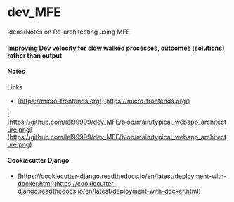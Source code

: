 # dev_MFE
Ideas/Notes on Re-architecting using MFE


#### Improving Dev velocity for slow walked processes, outcomes (solutions) rather than output 

#### Notes
Links <br/>
- [https://micro-frontends.org/](https://micro-frontends.org/) <br/>

![https://github.com/lel99999/dev_MFE/blob/main/typical_webapp_architecture.png](https://github.com/lel99999/dev_MFE/blob/main/typical_webapp_architecture.png) <br/>

#### Cookiecutter Django
- [https://cookiecutter-django.readthedocs.io/en/latest/deployment-with-docker.html](https://cookiecutter-django.readthedocs.io/en/latest/deployment-with-docker.html) <br/>
